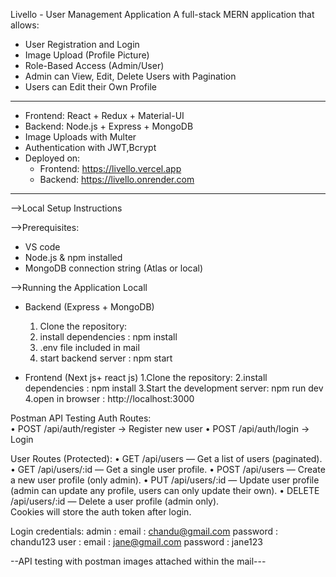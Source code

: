 Livello - User Management Application
A full-stack MERN application that allows:

- User Registration and Login
- Image Upload (Profile Picture)
- Role-Based Access (Admin/User)
- Admin can View, Edit, Delete Users with Pagination
- Users can Edit their Own Profile
--------------------------------------------------------------------------------------------------

- Frontend: React + Redux + Material-UI
- Backend: Node.js + Express + MongoDB
- Image Uploads with Multer
- Authentication with JWT,Bcrypt
- Deployed on:
  - Frontend: https://livello.vercel.app
  - Backend: https://livello.onrender.com
--------------------------------------------------------------------------------------------------

-->Local Setup Instructions

-->Prerequisites:
- VS code
- Node.js & npm installed
- MongoDB connection string (Atlas or local)


-->Running the Application Locall

- Backend (Express + MongoDB)
  1. Clone the repository:
  2. install dependencies : npm install
  3. .env file included in mail
  4. start backend server : npm start

- Frontend (Next js+ react js)
  1.Clone the repository:
  2.install dependencies : npm install
  3.Start the development server: npm run dev
  4.open in browser : http://localhost:3000

 Postman API Testing
  Auth Routes:  
  • POST /api/auth/register → Register new user 
  • POST /api/auth/login → Login
  
  User Routes (Protected):
  •	GET /api/users — Get a list of users (paginated).
  •	GET /api/users/:id — Get a single user profile.
  •	 POST /api/users — Create a new user profile (only admin).
  •	PUT /api/users/:id — Update user profile (admin can update any profile, users can only
  update their own).
  •	DELETE /api/users/:id — Delete a user profile (admin only).  
  Cookies will store the auth token after login.

Login credentials:
admin : email : chandu@gmail.com 
        password : chandu123
user : email : jane@gmail.com 
        password : jane123

--API testing with postman images attached within the mail---

